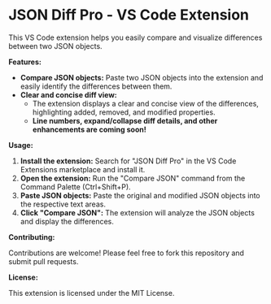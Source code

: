 # JSON Diff Pro - VS Code Extension

This VS Code extension helps you easily compare and visualize differences between two JSON objects.

**Features:**

* **Compare JSON objects:** Paste two JSON objects into the extension and easily identify the differences between them.
* **Clear and concise diff view:** 
    * The extension displays a clear and concise view of the differences, highlighting added, removed, and modified properties.
    * **Line numbers, expand/collapse diff details, and other enhancements are coming soon!**

**Usage:**

1. **Install the extension:** Search for "JSON Diff Pro" in the VS Code Extensions marketplace and install it.
2. **Open the extension:** Run the "Compare JSON" command from the Command Palette (Ctrl+Shift+P).
3. **Paste JSON objects:** Paste the original and modified JSON objects into the respective text areas.
4. **Click "Compare JSON":** The extension will analyze the JSON objects and display the differences.

**Contributing:**

Contributions are welcome! Please feel free to fork this repository and submit pull requests.

**License:**

This extension is licensed under the MIT License.